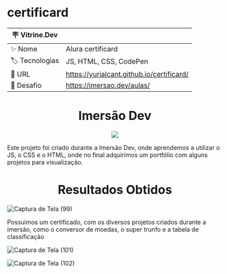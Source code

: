 # certificard
| 🪧 Vitrine.Dev |     |
| -------------  | --- |
| ✨ Nome        | Alura certificard
| 🏷️ Tecnologias | JS, HTML, CSS, CodePen
| 🚀 URL         | https://yurialcant.github.io/certificard/
| 🤿 Desafio |https://imersao.dev/aulas/

<h1 align ="center"> Imersão Dev </h1>
<p align="center">
<img src="http://img.shields.io/static/v1?label=STATUS&message=%20COMPLETO&color=GREEN&style=for-the-badge"/>
</p>

Este projeto foi criado durante a Imersão Dev, onde aprendemos a utilizar o JS, o CSS e o HTML, onde no final adquirimos um portfólio com alguns projetos para visualização.

<h1 align ="center"> Resultados Obtidos </h1>

![Captura de Tela (99)](https://user-images.githubusercontent.com/102321564/190710618-0a44c3f5-3f39-4af7-80df-8d2a36542994.png)

Possuimos um certificado, com os diversos projetos criados durante a imersão, como o conversor de moedas, o super trunfo e a tabela de classificação

![Captura de Tela (101)](https://user-images.githubusercontent.com/102321564/190710919-ab7dafdc-87d8-4d46-b82c-8159ddf653a6.png)


![Captura de Tela (102)](https://user-images.githubusercontent.com/102321564/190710937-da9739b0-8dc1-475b-87f4-15d3ed00798b.png)
